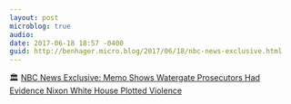 ```yaml
---
layout: post
microblog: true
audio: 
date: 2017-06-18 18:57 -0400
guid: http://benhager.micro.blog/2017/06/18/nbc-news-exclusive.html
---
```

🏛 [NBC News Exclusive: Memo Shows Watergate Prosecutors Had Evidence Nixon White House Plotted Violence](http://www.nbcnews.com/politics/politics-news/nbc-news-exclusive-memo-shows-watergate-prosecutors-had-evidence-nixon-n773581)
